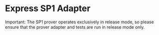 # Express SP1 Adapter

Important: The SP1 prover operates exclusively in release mode, so please ensure that the prover adapter and tests are run in release mode only.
